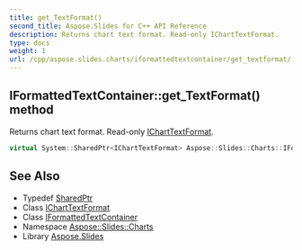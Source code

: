 ```yaml
---
title: get_TextFormat()
second_title: Aspose.Slides for C++ API Reference
description: Returns chart text format. Read-only IChartTextFormat.
type: docs
weight: 1
url: /cpp/aspose.slides.charts/iformattedtextcontainer/get_textformat/
---
```

## IFormattedTextContainer::get_TextFormat() method


Returns chart text format. Read-only [IChartTextFormat](../../icharttextformat/).

```cpp
virtual System::SharedPtr<IChartTextFormat> Aspose::Slides::Charts::IFormattedTextContainer::get_TextFormat()=0
```

## See Also

* Typedef [SharedPtr](../../system/sharedptr/)
* Class [IChartTextFormat](../icharttextformat/)
* Class [IFormattedTextContainer](./)
* Namespace [Aspose::Slides::Charts](../)
* Library [Aspose.Slides](../../)